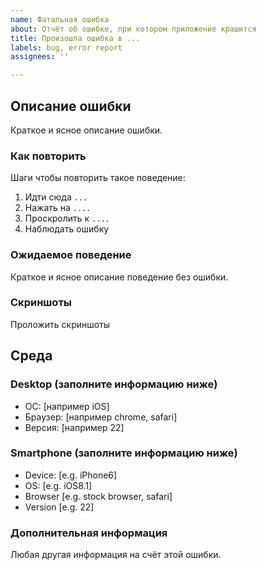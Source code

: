 ```yaml
---
name: Фатальная ошибка
about: Отчёт об ошибке, при котором приложение крашится
title: Произошла ошибка в ...
labels: bug, error report
assignees: ''

---
```


## Описание ошибки
Краткое и ясное описание ошибки.

### Как повторить
Шаги чтобы повторить такое поведение:
1. Идти сюда `...`
2. Нажать на `....`
3. Проскролить к `....`
4. Наблюдать ошибку

### Ожидаемое поведение
Краткое и ясное описание поведение без ошибки.

### Скриншоты
Проложить скриншоты

## Среда

### Desktop (заполните информацию ниже)
 - ОС: [например iOS]
 - Браузер: [например chrome, safari]
 - Версия: [например 22]

### Smartphone (заполните информацию ниже)
 - Device: [e.g. iPhone6]
 - OS: [e.g. iOS8.1]
 - Browser [e.g. stock browser, safari]
 - Version [e.g. 22]

### Дополнительная информация
Любая другая информация на счёт этой ошибки.
